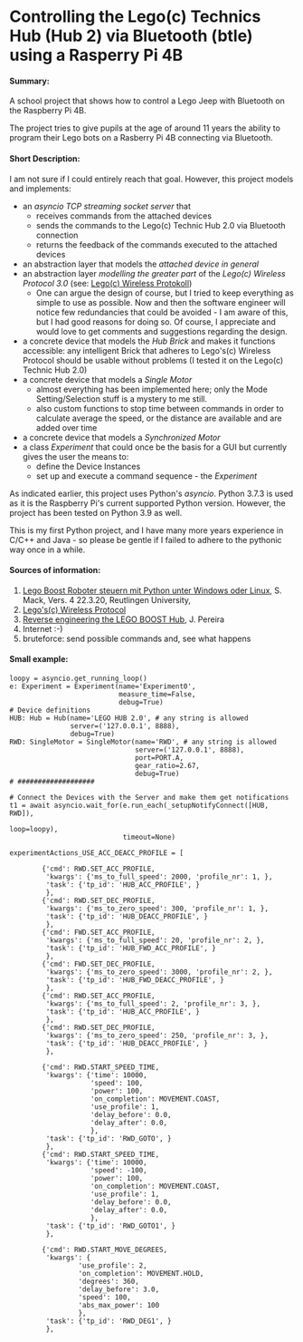 # Controlling the Lego(c) Technics Hub (Hub 2) via Bluetooth (btle) using a Rasperry Pi 4B

#### Summary:
A school project that shows how to control a Lego Jeep with Bluetooth on the Raspberry Pi 4B.

The project tries to give pupils at the age of around 11 years the ability to program their Lego bots on a Rasberry Pi 4B connecting via Bluetooth.

#### Short Description: 
I am not sure if I could entirely reach that goal. 
However, this project models and implements:
* an *asyncio TCP streaming socket server* that 
    * receives commands from the attached devices
    * sends the commands to the Lego(c) Technic Hub 2.0 via Bluetooth connection
    * returns the feedback of the commands executed to the attached devices
* an abstraction layer that models the *attached device in general*
* an abstraction layer *modelling the greater part* of the *Lego(c) Wireless Protocol 3.0* (see: [Lego(c) Wireless Protokoll](https://lego.github.io/lego-ble-wireless-protocol-docs/index.html#document-index "Lego(c) Wireless Protocoll")) 
    * One can argue the design of course, but I tried to keep everything as simple to use as possible. Now and then the software engineer will notice few redundancies that could be avoided - I am aware of this, but I had good reasons for doing so. Of course, I appreciate and would love to get comments and suggestions regarding the design.
* a concrete device that models the *Hub Brick* and makes it functions accessible: any intelligent Brick that adheres to Lego's(c) Wireless Protocol should be usable without problems (I tested it on the Lego(c) Technic Hub 2.0)
* a concrete device that models a *Single Motor*
    * almost everything has been implemented here; only the Mode Setting/Selection stuff is a mystery to me still.
    * also custom functions to stop time between commands in order to calculate average the speed, or the distance are available and are added over time
* a concrete device that models a *Synchronized Motor*
* a class *Experiment* that could once be the basis for a GUI but currently gives the user the means to:
    * define the Device Instances
    * set up and execute a command sequence - the *Experiment*
    
As indicated earlier, this project uses Python's *asyncio*.
Python 3.7.3 is used as it is the Raspberry Pi's current supported Python version. However, the project has been tested on Python 3.9 as well.

This is my first Python project, and I have many more years experience in C/C++ and Java - so please be gentle if I failed to adhere to the pythonic way once in a while.

#### Sources of information:

1. [Lego Boost Roboter steuern mit Python unter Windows oder Linux](https://www.tec.reutlingen-university.de/fileadmin/user_upload/Fakultaet_TEC/LegoBoostPython_V4_final.pdf "LegoBoostPython_V4_final.pdf"), S. Mack, Vers. 4 22.3.20, Reutlingen University, 
2. [Lego's(c) Wireless Protocol](https://lego.github.io/lego-ble-wireless-protocol-docs/index.html#document-index)
3. [Reverse engineering the LEGO BOOST Hub](https://github.com/JorgePe/BOOSTreveng), J. Pereira 
4. Internet :-)
5. bruteforce: send possible commands and, see what happens

#### Small example:

    loopy = asyncio.get_running_loop()
    e: Experiment = Experiment(name='Experiment0',
                               measure_time=False,
                               debug=True)
    # Device definitions
    HUB: Hub = Hub(name='LEGO HUB 2.0', # any string is allowed
                   server=('127.0.0.1', 8888),
                   debug=True)
    RWD: SingleMotor = SingleMotor(name='RWD', # any string is allowed
                                   server=('127.0.0.1', 8888),
                                   port=PORT.A,
                                   gear_ratio=2.67, 
                                   debug=True)
    # ###################
    
    # Connect the Devices with the Server and make them get notifications
    t1 = await asyncio.wait_for(e.run_each(_setupNotifyConnect([HUB, RWD]),
                                                                   loop=loopy),
                                timeout=None)
    
    experimentActions_USE_ACC_DEACC_PROFILE = [
            
            {'cmd': RWD.SET_ACC_PROFILE,
             'kwargs': {'ms_to_full_speed': 2000, 'profile_nr': 1, },
             'task': {'tp_id': 'HUB_ACC_PROFILE', }
             },
            {'cmd': RWD.SET_DEC_PROFILE,
             'kwargs': {'ms_to_zero_speed': 300, 'profile_nr': 1, },
             'task': {'tp_id': 'HUB_DEACC_PROFILE', }
             },
            {'cmd': FWD.SET_ACC_PROFILE,
             'kwargs': {'ms_to_full_speed': 20, 'profile_nr': 2, },
             'task': {'tp_id': 'HUB_FWD_ACC_PROFILE', }
             },
            {'cmd': FWD.SET_DEC_PROFILE,
             'kwargs': {'ms_to_zero_speed': 3000, 'profile_nr': 2, },
             'task': {'tp_id': 'HUB_FWD_DEACC_PROFILE', }
             },
            {'cmd': RWD.SET_ACC_PROFILE,
             'kwargs': {'ms_to_full_speed': 2, 'profile_nr': 3, },
             'task': {'tp_id': 'HUB_ACC_PROFILE', }
             },
            {'cmd': RWD.SET_DEC_PROFILE,
             'kwargs': {'ms_to_zero_speed': 250, 'profile_nr': 3, },
             'task': {'tp_id': 'HUB_DEACC_PROFILE', }
             },
            
            {'cmd': RWD.START_SPEED_TIME,
             'kwargs': {'time': 10000,
                        'speed': 100,
                        'power': 100,
                        'on_completion': MOVEMENT.COAST,
                        'use_profile': 1,
                        'delay_before': 0.0,
                        'delay_after': 0.0,
                        },
             'task': {'tp_id': 'RWD_GOTO', }
             },
            {'cmd': RWD.START_SPEED_TIME,
             'kwargs': {'time': 10000,
                        'speed': -100,
                        'power': 100,
                        'on_completion': MOVEMENT.COAST,
                        'use_profile': 1,
                        'delay_before': 0.0,
                        'delay_after': 0.0,
                        },
             'task': {'tp_id': 'RWD_GOTO1', }
             },
            
            {'cmd': RWD.START_MOVE_DEGREES,
             'kwargs': {
                     'use_profile': 2,
                     'on_completion': MOVEMENT.HOLD,
                     'degrees': 360,
                     'delay_before': 3.0,
                     'speed': 100,
                     'abs_max_power': 100
                     },
             'task': {'tp_id': 'RWD_DEG1', }
             },



